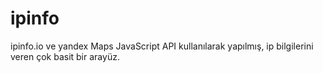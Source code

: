 # ipinfo
ipinfo.io ve yandex Maps JavaScript API kullanılarak yapılmış, ip bilgilerini veren çok basit bir arayüz.
